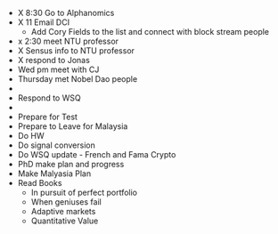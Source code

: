 - X 8:30 Go to Alphanomics
- X 11 Email DCI
    - Add Cory Fields to the list and connect with block stream people
- x 2:30 meet NTU professor
- X Sensus info to NTU professor
- X respond to Jonas
- Wed pm meet with CJ
- Thursday met Nobel Dao people
- 
- Respond to WSQ
- 
- Prepare for Test
- Prepare to Leave for Malaysia
- Do HW
- Do signal conversion
- Do WSQ update - French and Fama Crypto
- PhD make plan and progress
- Make Malyasia Plan
- Read Books
    - In pursuit of perfect portfolio
    - When geniuses fail
    - Adaptive markets
    - Quantitative Value
